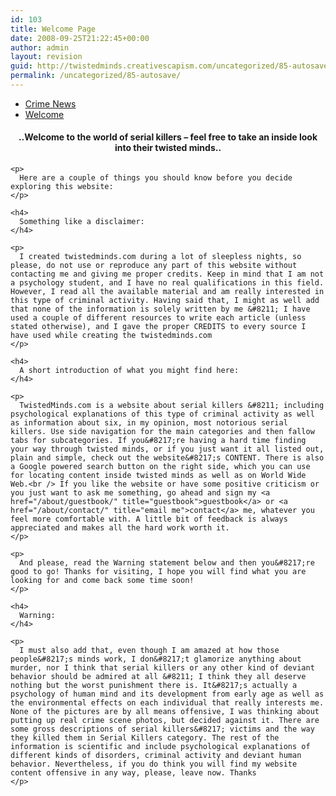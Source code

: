 ```yaml
---
id: 103
title: Welcome Page
date: 2008-09-25T21:22:45+00:00
author: admin
layout: revision
guid: http://twistedminds.creativescapism.com/uncategorized/85-autosave/
permalink: /uncategorized/85-autosave/
---
```

<p class="dropcap-first">
  <ul id="navlist">
    <li>
      <a href="../../index.php" title="latest crime news from around the world">Crime News</a>
    </li>
    <li id="active">
      <a href="/about/welcome-page/" id="current" title="please read this before going any further">Welcome</a>
    </li>
  </ul>
  
  <div class="body">
    <h4 style="text-align: center;">
      ..Welcome to the world of serial killers &#8211; feel free to take an inside look into their twisted minds..
    </h4>
    
    <p>
      Here are a couple of things you should know before you decide exploring this website:
    </p>
    
    <h4>
      Something like a disclaimer:
    </h4>
    
    <p>
      I created twistedminds.com during a lot of sleepless nights, so please, do not use or reproduce any part of this website without contacting me and giving me proper credits. Keep in mind that I am not a psychology student, and I have no real qualifications in this field. However, I read all the available material and am really interested in this type of criminal activity. Having said that, I might as well add that none of the information is solely written by me &#8211; I have used a couple of different resources to write each article (unless stated otherwise), and I gave the proper CREDITS to every source I have used while creating the twistedminds.com
    </p>
    
    <h4>
      A short introduction of what you might find here:
    </h4>
    
    <p>
      TwistedMinds.com is a website about serial killers &#8211; including psychological explanations of this type of criminal activity as well as information about six, in my opinion, most notorious serial killers. Use side navigation for the main categories and then fallow tabs for subcategories. If you&#8217;re having a hard time finding your way through twisted minds, or if you just want it all listed out, plain and simple, check out the website&#8217;s CONTENT. There is also a Google powered search button on the right side, which you can use for locating content inside twisted minds as well as on World Wide Web.<br /> If you like the website or have some positive criticism or you just want to ask me something, go ahead and sign my <a href="/about/guestbook/" title="guestbook">guestbook</a> or <a href="/about/contact/" title="email me">contact</a> me, whatever you feel more comfortable with. A little bit of feedback is always appreciated and makes all the hard work worth it.
    </p>
    
    <p>
      And please, read the Warning statement below and then you&#8217;re good to go! Thanks for visiting, I hope you will find what you are looking for and come back some time soon!
    </p>
    
    <h4>
      Warning:
    </h4>
    
    <p>
      I must also add that, even though I am amazed at how those people&#8217;s minds work, I don&#8217;t glamorize anything about murder, nor I think that serial killers or any other kind of deviant behavior should be admired at all &#8211; I think they all deserve nothing but the worst punishment there is. It&#8217;s actually a psychology of human mind and its development from early age as well as the environmental effects on each individual that really interests me. None of the pictures are by all means offensive, I was thinking about putting up real crime scene photos, but decided against it. There are some gross descriptions of serial killers&#8217; victims and the way they killed them in Serial Killers category. The rest of the information is scientific and include psychological explanations of different kinds of disorders, criminal activity and deviant human behavior. Nevertheless, if you do think you will find my website content offensive in any way, please, leave now. Thanks
    </p>